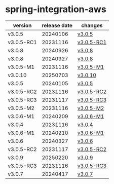 # spring-integration-aws	


|version|release date|changes|
|---|---|---|
|v3.0.5|20240106|[v3.0.5](./v3.0.5-20240106.md)|
|v3.0.5-RC1|20231116|[v3.0.5-RC1](./v3.0.5-RC1-20231116.md)|
|v3.0.8|20240926|[v3.0.8](./v3.0.8-20240926.md)|
|v3.0.8|20240927|[v3.0.8](./v3.0.8-20240927.md)|
|v3.0.5-M1|20231116|[v3.0.5-M1](./v3.0.5-M1-20231116.md)|
|v3.0.10|20250703|[v3.0.10](./v3.0.10-20250703.md)|
|v3.0.5|20240105|[v3.0.5](./v3.0.5-20240105.md)|
|v3.0.5-RC2|20231116|[v3.0.5-RC2](./v3.0.5-RC2-20231116.md)|
|v3.0.5-RC3|20231117|[v3.0.5-RC3](./v3.0.5-RC3-20231117.md)|
|v3.0.5-M2|20231116|[v3.0.5-M2](./v3.0.5-M2-20231116.md)|
|v3.0.6-M1|20240209|[v3.0.6-M1](./v3.0.6-M1-20240209.md)|
|v3.0.4|20231116|[v3.0.4](./v3.0.4-20231116.md)|
|v3.0.6-M1|20240210|[v3.0.6-M1](./v3.0.6-M1-20240210.md)|
|v3.0.6|20240327|[v3.0.6](./v3.0.6-20240327.md)|
|v3.0.5-RC2|20231117|[v3.0.5-RC2](./v3.0.5-RC2-20231117.md)|
|v3.0.9|20250220|[v3.0.9](./v3.0.9-20250220.md)|
|v3.0.5-RC3|20231116|[v3.0.5-RC3](./v3.0.5-RC3-20231116.md)|
|v3.0.7|20240417|[v3.0.7](./v3.0.7-20240417.md)|
